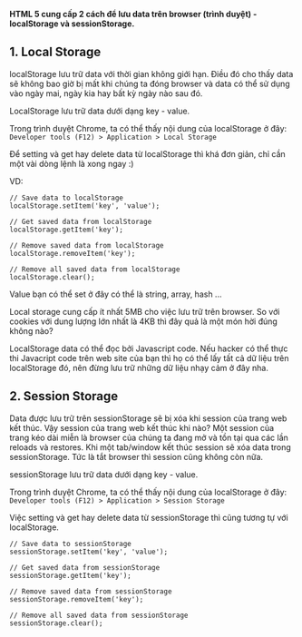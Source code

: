 **HTML 5 cung cấp 2 cách để lưu data trên browser (trình duyệt) - localStorage và sessionStorage.**

## 1. Local Storage
localStorage lưu trữ data với thời gian không giới hạn. Điều đó cho thấy data sẽ không bao giờ bị mất khi chúng ta đóng browser và data có thể sử dụng vào ngày mai, ngày kia hay bất kỳ ngày nào sau đó.

LocalStorage lưu trữ data dưới dạng key - value.

Trong trình duyệt Chrome, ta có thể thấy nội dung của localStorage ở đây:
`Developer tools (F12) > Application > Local Storage`

Để setting và get hay delete data từ localStorage thì khá đơn giản, chỉ cần một vài dòng lệnh là xong ngay :)

VD:
```
// Save data to localStorage
localStorage.setItem('key', 'value');

// Get saved data from localStorage
localStorage.getItem('key');

// Remove saved data from localStorage
localStorage.removeItem('key');

// Remove all saved data from localStorage
localStorage.clear();
```

Value bạn có thể set ở đây có thể là string, array, hash ...

Local storage cung cấp ít nhất 5MB cho việc lưu trữ trên browser. So với cookies với dung lượng lớn nhất là 4KB thì đây quả là một món hời đúng không nào?

LocalStorage data có thể đọc bởi Javascript code. Nếu hacker có thể thực thi Javacript code trên web site của bạn thì họ có thể lấy tất cả dữ liệu trên localStorage đó, nên đừng lưu trữ những dữ liệu nhạy cảm ở đây nha.

## 2. Session Storage

Data được lưu trữ trên sessionStorage sẽ bị xóa khi session của trang web kết thúc. Vậy session của trang web kết thúc khi nào?
Một session của trang kéo dài miễn là browser của chúng ta đang mở và tồn tại qua các lần reloads và restores. Khi một tab/window kết thúc session sẽ xóa data trong sessionStorage. Tức là tắt browser thì session cũng không còn nữa.

sessionStorage lưu trữ data dưới dạng key - value.

Trong trình duyệt Chrome, ta có thể thấy nội dung của localStorage ở đây:
`Developer tools (F12) > Application > Session Storage`

Việc setting và get hay delete data từ sessionStorage thì cũng tương tự với localStorage.

```
// Save data to sessionStorage
sessionStorage.setItem('key', 'value');

// Get saved data from sessionStorage
sessionStorage.getItem('key');

// Remove saved data from sessionStorage
sessionStorage.removeItem('key');

// Remove all saved data from sessionStorage
sessionStorage.clear();
```


